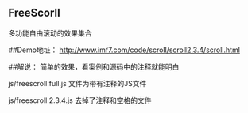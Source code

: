 ﻿## FreeScorll
多功能自由滚动的效果集合


##Demo地址：
http://www.imf7.com/code/scroll/scroll2.3.4/scroll.html


##解说：
简单的效果，看案例和源码中的注释就能明白

js/freescroll.full.js 文件为带有注释的JS文件

js/freescroll.2.3.4.js 去掉了注释和空格的文件
